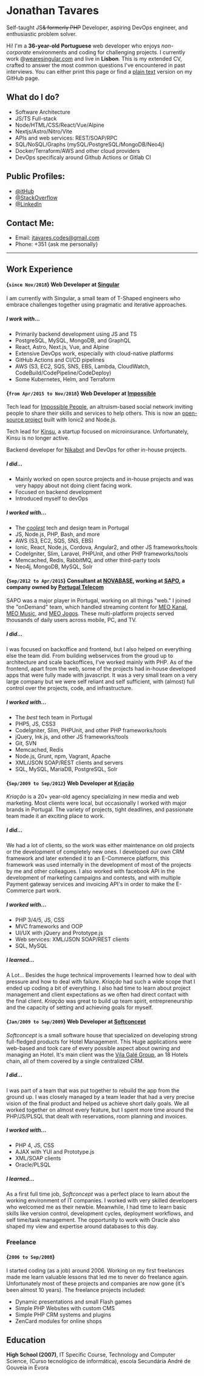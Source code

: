 


# Jonathan Tavares

Self-taught JS<del title="I have been free from PHP since 2015 and I will never go back">& formerly PHP</del> Developer, aspiring DevOps engineer, and enthusiastic problem solver.






Hi! I'm a **36-year-old** **Portuguese** web developer who enjoys _non-corporate_ environments and coding for challenging projects. I currently work @[wearesingular.com](http://www.wearesingular.com) and live in **Lisbon**. This is my extended CV, crafted to answer the most common questions I've encountered in past interviews. You can either print this page or find a [plain text](https://github.com/entomb/entomb.github.io/blob/master/README.md) version on my GitHub page.





## What do I do?

- Software Architecture
- JS/TS Full-stack
- Node/HTML/CSS/React/Vue/Alpine
- Nextjs/Astro/Nitro/Vite
- APIs and web services: REST/SOAP/RPC
- SQL/NoSQL/Graphs (mySQL/PostgreSQL/MongoDB/Neo4j)
- Docker/Terraform/AWS and other cloud providers
- DevOps specificaly around Github Actions or Gitlab CI





## Public Profiles:

- [@itHub](https://github.com/entomb)
- [@StackOverflow](http://stackoverflow.com/users/1788500/jtavares)
- [@LinkedIn](http://linkedin.com/pub/jonathan-tavares/18/a90/a23)

## Contact Me:

- Email: jtavares.codes@gmail.com
- Phone: +351 {ask me personally}



---



## Work Experience



#### {`since Nov/2018`} Web Developer at [Singular](https://wearesingular.com/)

I am currently with Singular, a small team of T-Shaped engineers who embrace challenges together using pragmatic and iterative approaches.

##### I work with...

- Primarily backend development using JS and TS
- PostgreSQL, MySQL, MongoDB, and GraphQL
- React, Astro, Next.js, Vue, and Alpine
- Extensive DevOps work, especially with cloud-native platforms
- GitHub Actions and CI/CD pipelines
- AWS (S3, EC2, SQS, SNS, EBS, Lambda, CloudWatch, CodeBuild/CodePipeline/CodeDeploy)
- Some Kubernetes, Helm, and Terraform





#### {`from Apr/2015 to Nov/2018`} Web Developer at [Impossible](http://www.impossible.com/)

Tech lead for [Impossible People](http://app.impossible.com/), an altruism-based social network inviting people to share their skills and services to help others. This is now an [open-source project](https://github.com/iampossible/impossiblepeople) built with Ionic2 and Node.js.

Tech lead for [Kinsu](https://kinsu.co.uk/), a startup focused on microinsurance. Unfortunately, Kinsu is no longer active.

Backend developer for [Nikabot](https://www.nikabot.com/) and DevOps for other in-house projects.

##### I did...

- Mainly worked on open source projects and in-house projects and was very happy about not doing client facing work.
- Focused on backend development
- Introduced myself to devOps

##### I worked with...

- The [_coolest_](https://medium.com/@impossible_labs/creative-healthy-lifestyle-from-culture-to-the-way-of-life-11751fd982d9#.tic99ji5t) tech and design team in Portugal
- JS, Node.js, PHP, Bash, and more
- AWS (S3, EC2, SQS, SNS, EBS)
- Ionic, React, Node.js, Cordova, Angular2, and other JS frameworks/tools
- CodeIgniter, Slim, Laravel, PHPUnit, and other PHP frameworks/tools
- Memcached, Redis, RabbitMQ, and other third-party tools
- Neo4j, MongoDB, MySQL, Solr





#### {`Sep/2012 to Apr/2015`} Consultant at [NOVABASE](http://www.novabase.pt/), working at [SAPO](http://www.sapo.pt), a company owned by [Portugal Telecom](http://www.telecom.pt/)

SAPO was a major player in Portugal, working on all things "web." I joined the "onDemand" team, which handled streaming content for [MEO Kanal](http://kanal.pt/), [MEO Music](http://music.meo.pt/), and [MEO Jogos](http://jogos.meo.pt/). These multi-platform projects served thousands of daily users across mobile, PC, and TV.

##### I did...

I was focused on backoffice and frontend, but I also helped on everything else the team did. From building webservices from the groud up to architecture and scale backoffices, I've worked mainly with PHP. As of the frontend, apart from the web, some of the projects had in-house developed apps that were fully made with javascript. It was a very small team on a very large company but we were self reliant and self sufficient, with (almost) full control over the projects, code, and infrastructure.

##### I worked with...

- The _best_ tech team in Portugal
- PHP5, JS, CSS3
- CodeIgniter, Slim, PHPUnit, and other PHP frameworks/tools
- jQuery, Ink.js, and other JS frameworks/tools
- Git, SVN
- Memcached, Redis
- Node.js, Grunt, npm, Vagrant, Apache
- XML/JSON SOAP/REST clients and servers
- SQL, MySQL, MariaDB, PostgreSQL, Solr





#### {`Sep/2009 to Sep/2012`} Web Developer at [Kriação](http://kriacao.pt/)

_Kriação_ is a 20+ year-old agency specializing in new media and web marketing. Most clients were local, but occasionally I worked with major brands in Portugal. The variety of projects, tight deadlines, and passionate team made it an exciting place to work.

##### I did...

We had a lot of clients, so the work was either maintenance on old projects or the development of completely new ones. I developed our own CRM framework and later extended it to an E-Commerce platform, this framework was used internally in the development of most of the projects by me and other colleagues. I also worked with facebook API in the development of marketing campaigns and contests, and with multiple Payment gateway services and invoicing API's in order to make the E-Commerce part work.

##### I worked with...

- PHP 3/4/5, JS, CSS
- MVC frameworks and OOP
- UI/UX with jQuery and Prototype.js
- Web services: XML/JSON SOAP/REST clients
- SQL, MySQL

##### I learned...

A Lot... Besides the huge technical improvements I learned how to deal with pressure and how to deal with failure. _Kriação_ had such a wide scope that I ended up coding a bit of everything. I also had time to learn about project management and client expectations as we often had direct contact with the final client. _Kriação_ was great to build up team spirit, entrepreneurship and the capacity of setting and achieving goals for myself.





#### {`Jan/2009 to Sep/2009`} Web Developer at [Softconcept](http://www.softconcept.pt/)

_Softconcept_ is a small software house that specialized on developing strong full-fledged products for Hotel Management. This Huge applications were web-based and took care of every possible aspect about owning and managing an Hotel. It's main client was the [Vila Galé Group](http://www.vilagale.com/), an 18 Hotels chain, all of them covered by a single centralized CRM.

##### I did...

I was part of a team that was put together to rebuild the app from the ground up. I was closely managed by a team leader that had a very precise vision of the final product and helped us achieve short daily goals. We all worked together on almost every feature, but I spent more time around the PHP/JS/PLSQL that dealt with reservations, room planning and invoices.

##### I worked with...

- PHP 4, JS, CSS
- AJAX with YUI and Prototype.js
- XML/SOAP clients
- Oracle/PLSQL

##### I learned...

As a first full time job, _Softconcept_ was a perfect place to learn about the working environment of IT companies. I worked with very skilled developers who welcomed me as their newbie. Meanwhile, I had time to learn basic skills like version control, development cycles, deployment workflows, and self time/task management. The opportunity to work with Oracle also shaped my view and expertise around databases to this day.



### Freelance



#### {`2006 to Sep/2008`}

I started coding (as a job) around 2006. Working on my first freelances made me learn valuable lessons that led me to never do freelance again.
Unfortunately most of these projects and companies are now gone (it's been almost 10 years). The freelance projects included:

- Dynamic presentations and small Flash games
- Simple PHP Websites with custom CMS
- Simple PHP CRM systems and plugins
- ZenCard modules for online shops







## Education

**High School (2007)**, IT Specific Course, Technology and Computer Science, (Curso tecnológico de informática), escola Secundária André de Gouveia in Évora


